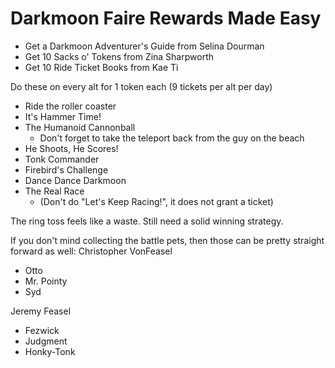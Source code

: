 # Darkmoon Faire Rewards Made Easy
- Get a Darkmoon Adventurer's Guide from Selina Dourman
- Get 10 Sacks o' Tokens from Zina Sharpworth
- Get 10 Ride Ticket Books from Kae Ti

Do these on every alt for 1 token each (9 tickets per alt per day)
- Ride the roller coaster
- It's Hammer Time!
- The Humanoid Cannonball
  - Don't forget to take the teleport back from the guy on the beach
- He Shoots, He Scores!
- Tonk Commander
- Firebird's Challenge
- Dance Dance Darkmoon
- The Real Race 
  - (Don't do "Let's Keep Racing!", it does not grant a ticket)

The ring toss feels like a waste. Still need a solid winning strategy.


If you don't mind collecting the battle pets, then those can be pretty straight forward as well:
Christopher VonFeasel
- Otto
- Mr. Pointy
- Syd

Jeremy Feasel
- Fezwick
- Judgment
- Honky-Tonk


